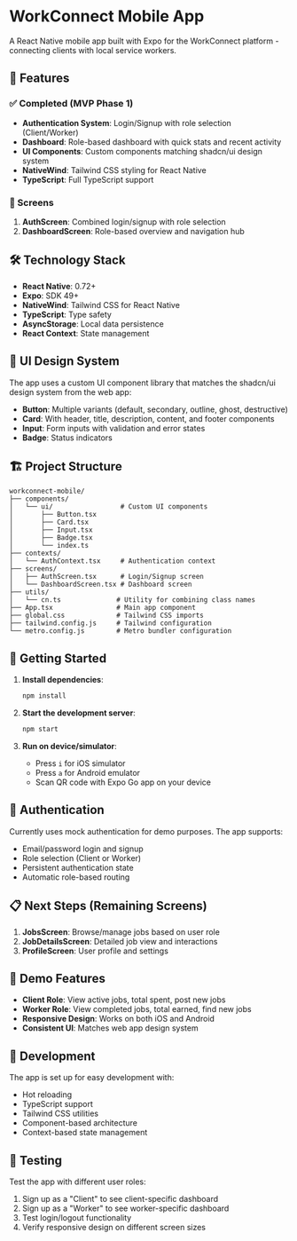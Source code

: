 # WorkConnect Mobile App

A React Native mobile app built with Expo for the WorkConnect platform - connecting clients with local service workers.

## 🚀 Features

### ✅ Completed (MVP Phase 1)
- **Authentication System**: Login/Signup with role selection (Client/Worker)
- **Dashboard**: Role-based dashboard with quick stats and recent activity
- **UI Components**: Custom components matching shadcn/ui design system
- **NativeWind**: Tailwind CSS styling for React Native
- **TypeScript**: Full TypeScript support

### 📱 Screens
1. **AuthScreen**: Combined login/signup with role selection
2. **DashboardScreen**: Role-based overview and navigation hub

## 🛠️ Technology Stack

- **React Native**: 0.72+
- **Expo**: SDK 49+
- **NativeWind**: Tailwind CSS for React Native
- **TypeScript**: Type safety
- **AsyncStorage**: Local data persistence
- **React Context**: State management

## 🎨 UI Design System

The app uses a custom UI component library that matches the shadcn/ui design system from the web app:

- **Button**: Multiple variants (default, secondary, outline, ghost, destructive)
- **Card**: With header, title, description, content, and footer components
- **Input**: Form inputs with validation and error states
- **Badge**: Status indicators

## 🏗️ Project Structure

```
workconnect-mobile/
├── components/
│   └── ui/                 # Custom UI components
│       ├── Button.tsx
│       ├── Card.tsx
│       ├── Input.tsx
│       ├── Badge.tsx
│       └── index.ts
├── contexts/
│   └── AuthContext.tsx     # Authentication context
├── screens/
│   ├── AuthScreen.tsx      # Login/Signup screen
│   └── DashboardScreen.tsx # Dashboard screen
├── utils/
│   └── cn.ts              # Utility for combining class names
├── App.tsx                # Main app component
├── global.css             # Tailwind CSS imports
├── tailwind.config.js     # Tailwind configuration
└── metro.config.js        # Metro bundler configuration
```

## 🚀 Getting Started

1. **Install dependencies**:
   ```bash
   npm install
   ```

2. **Start the development server**:
   ```bash
   npm start
   ```

3. **Run on device/simulator**:
   - Press `i` for iOS simulator
   - Press `a` for Android emulator
   - Scan QR code with Expo Go app on your device

## 🔐 Authentication

Currently uses mock authentication for demo purposes. The app supports:
- Email/password login and signup
- Role selection (Client or Worker)
- Persistent authentication state
- Automatic role-based routing

## 📋 Next Steps (Remaining Screens)

1. **JobsScreen**: Browse/manage jobs based on user role
2. **JobDetailsScreen**: Detailed job view and interactions
3. **ProfileScreen**: User profile and settings

## 🎯 Demo Features

- **Client Role**: View active jobs, total spent, post new jobs
- **Worker Role**: View completed jobs, total earned, find new jobs
- **Responsive Design**: Works on both iOS and Android
- **Consistent UI**: Matches web app design system

## 🔧 Development

The app is set up for easy development with:
- Hot reloading
- TypeScript support
- Tailwind CSS utilities
- Component-based architecture
- Context-based state management

## 📱 Testing

Test the app with different user roles:
1. Sign up as a "Client" to see client-specific dashboard
2. Sign up as a "Worker" to see worker-specific dashboard
3. Test login/logout functionality
4. Verify responsive design on different screen sizes 